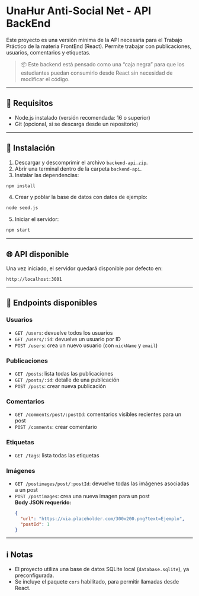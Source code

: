 # UnaHur Anti-Social Net - API BackEnd

Este proyecto es una versión mínima de la API necesaria para el Trabajo Práctico de la materia FrontEnd (React). Permite trabajar con publicaciones, usuarios, comentarios y etiquetas.

> 📦 Este backend está pensado como una “caja negra” para que los estudiantes puedan consumirlo desde React sin necesidad de modificar el código.

---

## 🚀 Requisitos

- Node.js instalado (versión recomendada: 16 o superior)
- Git (opcional, si se descarga desde un repositorio)

---

## 📂 Instalación

1. Descargar y descomprimir el archivo `backend-api.zip`.
2. Abrir una terminal dentro de la carpeta `backend-api`.
3. Instalar las dependencias:

```bash
npm install
```

4. Crear y poblar la base de datos con datos de ejemplo:

```bash
node seed.js
```

5. Iniciar el servidor:

```bash
npm start
```

---

## 🌐 API disponible

Una vez iniciado, el servidor quedará disponible por defecto en:

```
http://localhost:3001
```

---

## 🔁 Endpoints disponibles

### Usuarios
- `GET /users`: devuelve todos los usuarios
- `GET /users/:id`: devuelve un usuario por ID
- `POST /users`: crea un nuevo usuario (con `nickName` y `email`)

### Publicaciones
- `GET /posts`: lista todas las publicaciones
- `GET /posts/:id`: detalle de una publicación
- `POST /posts`: crear nueva publicación

### Comentarios
- `GET /comments/post/:postId`: comentarios visibles recientes para un post
- `POST /comments`: crear comentario

### Etiquetas
- `GET /tags`: lista todas las etiquetas

### Imágenes
- `GET /postimages/post/:postId`: devuelve todas las imágenes asociadas a un post
- `POST /postimages`: crea una nueva imagen para un post  
  **Body JSON requerido:**
  ```json
  {
    "url": "https://via.placeholder.com/300x200.png?text=Ejemplo",
    "postId": 1
  }

---

## ℹ️ Notas

- El proyecto utiliza una base de datos SQLite local (`database.sqlite`), ya preconfigurada.
- Se incluye el paquete `cors` habilitado, para permitir llamadas desde React.

